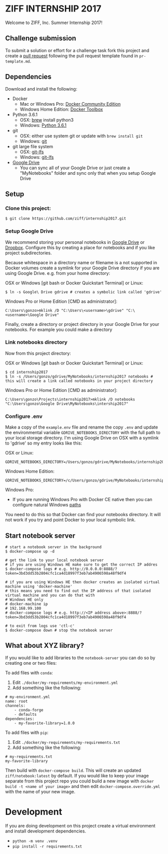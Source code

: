 # ZIFF INTERNSHIP 2017

Welcome to ZIFF, Inc. Summer Internship 2017!

## Challenge submission

To submit a solution or effort for a challenge task fork this project and create a 
[pull request](https://help.github.com/articles/creating-a-pull-request/) following the pull request template found in 
`pr-template.md`.


## Dependencies

Download and install the following:

  * Docker
    * Mac or Windows Pro: [Docker Community Edition](https://www.docker.com/community-edition#/download)
    * Windows Home Edition: [Docker Toolbox](https://www.docker.com/products/docker-toolbox)
  * Python 3.6.1
    * OSX: [brew](https://brew.sh/) install python3
    * Windows: [Python 3.6.1](https://www.python.org/downloads/)
  * git
    * OSX: either use system git or update with `brew install git`
    * Windows: [git](https://git-scm.com/)
  * git large file system
    * OSX: [git-lfs](https://git-lfs.github.com/)
    * Windows: [git-lfs](https://git-lfs.github.com/)
  * [Google Drive](https://www.google.com/drive/download/)
    * You can sync all of your Google Drive or just create a "MyNotebooks" folder and sync only that when you setup Google Drive
  
## Setup

### Clone this project:

    $ git clone https://github.com/ziff/internship2017.git

### Setup Google Drive

We recommend storing your personal notebooks in [Google Drive](https://www.google.com/drive/download/) 
or [Dropbox](https://www.dropbox.com/). Configure this by creating a place for notebooks and if you like project subdirectories.

Because whitespace in a directory name or filename is a not supported in Docker volumes create a symlink for your 
Google Drive directory if you are using Google Drive. e.g. from your home directory:

OSX or Windows [git bash or Docker Quickstart Terminal] or Linux:

    $ ln -s Google\ Drive gdrive # creates a symbolic link called 'gdrive'

Windows Pro or Home Edition [CMD as administrator]:

    C:\Users\gonzo>mklink /D "C:\Users\<username>\gdrive" "C:\<username>\Google Drive"

Finally, create a directory or project directory in your Google Drive for your notebooks. For example you could make a directory

### Link notebooks directory

Now from this project directory:

OSX or Windows [git bash or Docker Quickstart Terminal] or Linux:

    $ cd internship2017
    $ ln -s /Users/gonzo/gdrive/MyNotebooks/internship2017 notebooks # this will create a link called notebooks in your project directory

Windows Pro or Home Edition [CMD as administrator]:

    C:\Users\gonzo\Projects\internship2017>mklink /D notebooks "C:\Users\gonzo\Google Drive\MyNotebooks\intership2017"
    
### Configure .env

Make a copy of the `example.env` file and rename the copy `.env` and update the environmental variable `GDRIVE_NOTEBOOKS_DIRECTORY`
with the full path to your local storage directory. I'm using Google Drive on OSX with a symlink to 'gdrive' so my entry
looks like this:

OSX or Linux:
    
    GDRIVE_NOTEBOOKS_DIRECTORY=/Users/gonzo/gdrive/MyNotebooks/internship2017

Windows Home Edition:

    GDRIVE_NOTEBOOKS_DIRECTORY=/c/Users/gonzo/gdrive/MyNotebooks/internship2017

Windows Pro:

  * If you are running Windows Pro with Docker CE native then you can configure natural Windows [paths](https://rominirani.com/docker-on-windows-mounting-host-directories-d96f3f056a2c)

You need to do this so that Docker can find your notebooks directory. It will not work if you try and point Docker to your local symbolic link.
  
## Start notebook server
 
    # start a notebook server in the background    
    $ docker-compose up -d 
   
    # get the link to your local notebook server
    # if you are using Windows HE make sure to get the correct IP addres
    $ docker-compose logs # e.g. http://0.0.0.0:8888/?token=3bd3dd53b2804cfc1ca4d18997f3eb7ab4906598a48f9df4
    
    # if you are using Windows HE then docker creates an isolated virtual machine using 'docker-machine' 
    # this means you need to find out the IP address of that isolated virtual machine and you can do that with
    # Windows HE only
    # docker-machine ip
    # 192.168.99.100
    # docker-compose logs # e.g. http://<IP address above>:8888/?token=3bd3dd53b2804cfc1ca4d18997f3eb7ab4906598a48f9df4
  
    # to exit from logs use 'ctl-c'
    $ docker-compose down # stop the notebook server

## What about XYZ library?

If you would like to add libraries to the `notebook-server` you can do so by creating one or two files:

To add files with `conda`:
  
  1. Edit `./docker/my-requirements/my-environment.yml`
  1. Add something like the following:
  
    # my-environment.yml
    name: root
    channels:
        - conda-forge
        - defaults
    dependencies:
        - my-favorite-library=1.0.0
        
To add files with `pip`:

  1. Edit `./docker/my-requirements/my-requirements.txt`
  1. Add something like the following:
  
    # my-requirements.txt
    my-favorite-library

Then build with `docker-compose build`. This will create an updated `ziff/notebook:latest` by default. If you would like
to keep your image separate from this project repo you could build a new image with 
`docker build -t <name of your image>` and then edit `docker-compose.override.yml` with the name of your new image.

# Development

If you are doing development on this project create a virtual environment and install development dependencies.

  * `python -m venv .venv`
  * `pip install -r requirements.txt`
